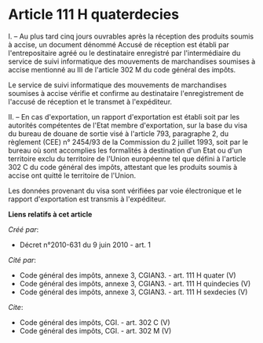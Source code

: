 # Article 111 H quaterdecies

I. – Au plus tard cinq jours ouvrables après la réception des produits soumis à accise, un document dénommé Accusé de
réception est établi par l'entrepositaire agréé ou le destinataire enregistré par l'intermédiaire du service de suivi
informatique des mouvements de marchandises soumises à accise mentionné au III de l'article 302 M du code général des
impôts. 

Le service de suivi informatique des mouvements de marchandises soumises à accise vérifie et confirme au destinataire
l'enregistrement de l'accusé de réception et le transmet à l'expéditeur. 

II. – En cas d'exportation, un rapport d'exportation est établi soit par les autorités compétentes de l'Etat membre
d'exportation, sur la base du visa du bureau de douane de sortie visé à l'article 793, paragraphe 2, du règlement (CEE) n°
2454/93 de la Commission du 2 juillet 1993, soit par le bureau où sont accomplies les formalités à destination d'un Etat ou
d'un territoire exclu du territoire de l'Union européenne tel que défini à l'article 302 C du code général des impôts,
attestant que les produits soumis à accise ont quitté le territoire de l'Union. 

Les données provenant du visa sont vérifiées par voie électronique et le rapport d'exportation est transmis à l'expéditeur.

**Liens relatifs à cet article**

_Créé par_:

  - Décret n°2010-631 du 9 juin 2010 - art. 1

_Cité par_:

  - Code général des impôts, annexe 3, CGIAN3. - art. 111 H quater (V)
  - Code général des impôts, annexe 3, CGIAN3. - art. 111 H quindecies (V)
  - Code général des impôts, annexe 3, CGIAN3. - art. 111 H sexdecies (V)

_Cite_:

  - Code général des impôts, CGI. - art. 302 C (V)
  - Code général des impôts, CGI. - art. 302 M (V)
